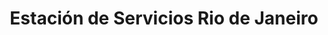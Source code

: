 ---
title: "Estación de Servicios Rio de Janeiro"
url: /caracas/estacion-de-servicios-rio-de-janeiro/
shop: comodidad
---